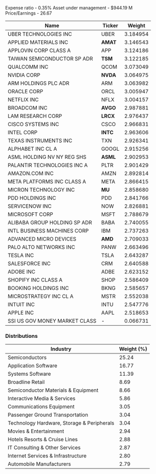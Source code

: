 
Expense ratio - 0.35%
Asset under management - $944.19 M
Price/Earnings - 26.67

| Name                          | Ticker   | Weight   |
| ----------------------------- | -------- | -------- |
| UBER TECHNOLOGIES INC         | UBER     | 3.184954 |
| APPLIED MATERIALS INC         | **AMAT** | 3.146543 |
| APPLOVIN CORP CLASS A         | APP      | 3.124186 |
| TAIWAN SEMICONDUCTOR SP ADR   | **TSM**  | 3.122185 |
| QUALCOMM INC                  | QCOM     | 3.073049 |
| NVIDIA CORP                   | **NVDA** | 3.064975 |
| ARM HOLDINGS PLC ADR          | ARM      | 3.063982 |
| ORACLE CORP                   | ORCL     | 3.005947 |
| NETFLIX INC                   | NFLX     | 3.004157 |
| BROADCOM INC                  | **AVGO** | 2.987881 |
| LAM RESEARCH CORP             | **LRCX** | 2.976437 |
| CISCO SYSTEMS INC             | CSCO     | 2.966831 |
| INTEL CORP                    | **INTC** | 2.963606 |
| TEXAS INSTRUMENTS INC         | TXN      | 2.926341 |
| ALPHABET INC CL A             | GOOGL    | 2.915256 |
| ASML HOLDING NV NY REG SHS    | **ASML** | 2.902953 |
| PALANTIR TECHNOLOGIES INC A   | PLTR     | 2.901429 |
| AMAZON.COM INC                | AMZN     | 2.892814 |
| META PLATFORMS INC CLASS A    | META     | 2.866415 |
| MICRON TECHNOLOGY INC         | **MU**   | 2.858680 |
| PDD HOLDINGS INC              | PDD      | 2.841766 |
| SERVICENOW INC                | NOW      | 2.826881 |
| MICROSOFT CORP                | MSFT     | 2.788679 |
| ALIBABA GROUP HOLDING SP ADR  | BABA     | 2.740055 |
| INTL BUSINESS MACHINES CORP   | IBM      | 2.737263 |
| ADVANCED MICRO DEVICES        | **AMD**  | 2.709033 |
| PALO ALTO NETWORKS INC        | PANW     | 2.663496 |
| TESLA INC                     | TSLA     | 2.643287 |
| SALESFORCE INC                | CRM      | 2.640588 |
| ADOBE INC                     | ADBE     | 2.623152 |
| SHOPIFY INC CLASS A           | SHOP     | 2.586409 |
| BOOKING HOLDINGS INC          | BKNG     | 2.585657 |
| MICROSTRATEGY INC CL A        | MSTR     | 2.552038 |
| INTUIT INC                    | INTU     | 2.547776 |
| APPLE INC                     | AAPL     | 2.518653 |
| SSI US GOV MONEY MARKET CLASS | -        | 0.066731 |


### Distributions

| Industry                                   | Weight (%) |
|--------------------------------------------|------------|
| Semiconductors                             | 25.24      |
| Application Software                       | 16.77      |
| Systems Software                           | 11.39      |
| Broadline Retail                           | 8.69       |
| Semiconductor Materials & Equipment        | 8.66       |
| Interactive Media & Services               | 5.86       |
| Communications Equipment                   | 3.05       |
| Passenger Ground Transportation            | 3.04       |
| Technology Hardware, Storage & Peripherals | 3.04       |
| Movies & Entertainment                     | 2.94       |
| Hotels Resorts & Cruise Lines              | 2.88       |
| IT Consulting & Other Services             | 2.87       |
| Internet Services & Infrastructure         | 2.80       |
| Automobile Manufacturers                   | 2.79       |

